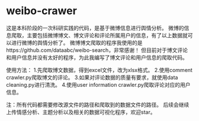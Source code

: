 # weibo-crawer
这是本科阶段的一次科研实践的代码，是基于微博信息进行舆情分析。
微博的信息爬取，主要包括微博博文、博文评论和评论所属用户的信息，有了以上数据就可以进行微博的舆情分析了。
微博博文爬取的程序我使用的是https://github.com/dataabc/weibo-search，非常感谢！
但目前对于博文评论和用户信息并没有太好的程序，为此我编写了博文评论和用户信息的爬取代码。

使用方法：
1.先爬取博文数据，得到excel文件，改为xlsx格式。
2.使用comment crawler.py爬取博文的评论。
3.如果对评论数据的质量有要求，就使用data cleaning.py进行清洗。
4.使用user information crawler.py爬取评论对应的用户信息。

注：所有代码都需要修改源文件的路径和爬取到的数据文件的路径。
后续会继续上传情感分析、主题分析以及相关的数据可视化程序，欢迎star。
